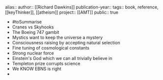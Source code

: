 alias::
author:: [[Richard Dawkins]] 
publication-year::
tags:: book, reference, [[keyThinker]], [[atheism]] 
project:: [[AMT]] 
public:: true
- #toSummarise
- Cranes vs Skyhooks
- The Boeing 747 gambit
- Mystics want to keep the universe a mystery
- Consciousness raising by accepting natural selection
- Fine tuning of cosmological constants
- Strong nuclear force
- Einstein's God which we can all trivially believe in
- Templeton prize corrupts science
- We KNOW EBNS is right
-